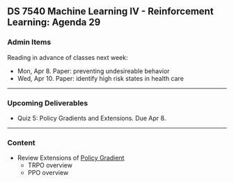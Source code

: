 ## DS 7540 Machine Learning IV - Reinforcement Learning: Agenda 29


### Admin Items

Reading in advance of classes next week:
- Mon, Apr 8. Paper: preventing undesireable behavior
- Wed, Apr 10. Paper: identify high risk states in health care
  
---

### Upcoming Deliverables

- Quiz 5: Policy Gradients and Extensions. Due Apr 8.


---

### Content

- Review Extensions of [Policy Gradient](https://github.com/UVADS/reinforcement_learning/blob/main/08_policy_gradients_extensions/policy_gradients_extensions.ppt)
  - TRPO overview
  - PPO overview
